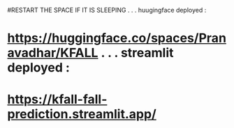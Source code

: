 #RESTART THE SPACE IF IT IS SLEEPING
.
.
.
huugingface deployed : <h1>https://huggingface.co/spaces/Pranavadhar/KFALL
.
.
.
streamlit deployed   : <h1>https://kfall-fall-prediction.streamlit.app/
